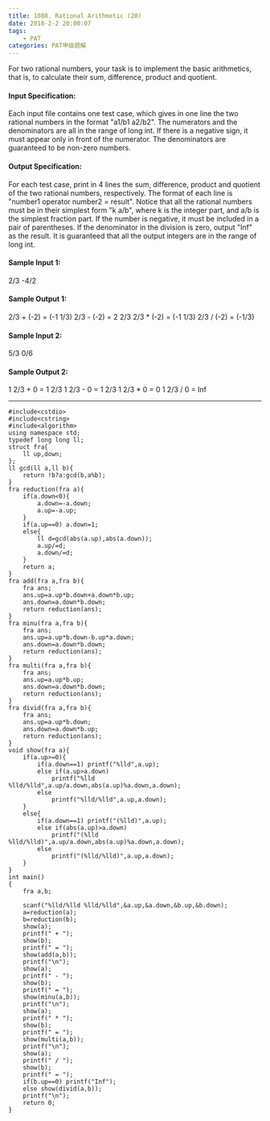 ```yaml
---
title: 1088. Rational Arithmetic (20)
date: 2018-2-2 20:00:07
tags: 
	- PAT
categories: PAT甲级题解
---
```


For two rational numbers, your task is to implement the basic arithmetics, that is, to calculate their sum, difference, product and quotient.

#### Input Specification:

Each input file contains one test case, which gives in one line the two rational numbers in the format "a1/b1 a2/b2". The numerators and the denominators are all in the range of long int. If there is a negative sign, it must appear only in front of the numerator. The denominators are guaranteed to be non-zero numbers.

#### Output Specification:

For each test case, print in 4 lines the sum, difference, product and quotient of the two rational numbers, respectively. The format of each line is "number1 operator number2 = result". Notice that all the rational numbers must be in their simplest form "k a/b", where k is the integer part, and a/b is the simplest fraction part. If the number is negative, it must be included in a pair of parentheses. If the denominator in the division is zero, output "Inf" as the result. It is guaranteed that all the output integers are in the range of long int.

#### Sample Input 1:
2/3 -4/2
#### Sample Output 1:
2/3 + (-2) = (-1 1/3)
2/3 - (-2) = 2 2/3
2/3 * (-2) = (-1 1/3)
2/3 / (-2) = (-1/3)
#### Sample Input 2:
5/3 0/6
#### Sample Output 2:
1 2/3 + 0 = 1 2/3
1 2/3 - 0 = 1 2/3
1 2/3 * 0 = 0
1 2/3 / 0 = Inf

***

```
#include<cstdio>
#include<cstring>
#include<algorithm>
using namespace std;
typedef long long ll;
struct fra{
    ll up,down;
};
ll gcd(ll a,ll b){
    return !b?a:gcd(b,a%b);
}
fra reduction(fra a){
    if(a.down<0){
        a.down=-a.down;
        a.up=-a.up;
    }
    if(a.up==0) a.down=1;
    else{
        ll d=gcd(abs(a.up),abs(a.down));
        a.up/=d;
        a.down/=d;
    }
    return a;
}
fra add(fra a,fra b){
    fra ans;
    ans.up=a.up*b.down+a.down*b.up;
    ans.down=a.down*b.down;
    return reduction(ans);
}
fra minu(fra a,fra b){
    fra ans;
    ans.up=a.up*b.down-b.up*a.down;
    ans.down=a.down*b.down;
    return reduction(ans);
}
fra multi(fra a,fra b){
    fra ans;
    ans.up=a.up*b.up;
    ans.down=a.down*b.down;
    return reduction(ans);
}
fra divid(fra a,fra b){
    fra ans;
    ans.up=a.up*b.down;
    ans.down=a.down*b.up;
    return reduction(ans);
}
void show(fra a){ 
    if(a.up>=0){
        if(a.down==1) printf("%lld",a.up);
        else if(a.up>a.down)
            printf("%lld %lld/%lld",a.up/a.down,abs(a.up)%a.down,a.down);
        else
            printf("%lld/%lld",a.up,a.down);
    }
    else{
        if(a.down==1) printf("(%lld)",a.up);
        else if(abs(a.up)>a.down)
            printf("(%lld %lld/%lld)",a.up/a.down,abs(a.up)%a.down,a.down);
        else
            printf("(%lld/%lld)",a.up,a.down);
    }
}
int main()
{
    fra a,b;

    scanf("%lld/%lld %lld/%lld",&a.up,&a.down,&b.up,&b.down);
    a=reduction(a);
    b=reduction(b);
    show(a);
    printf(" + ");
    show(b);
    printf(" = ");
    show(add(a,b));
    printf("\n");
    show(a);
    printf(" - ");
    show(b);
    printf(" = ");
    show(minu(a,b));
    printf("\n");
    show(a);
    printf(" * ");
    show(b);
    printf(" = ");
    show(multi(a,b));
    printf("\n");
    show(a);
    printf(" / ");
    show(b);
    printf(" = ");
    if(b.up==0) printf("Inf");
    else show(divid(a,b));
    printf("\n");
    return 0;
}
```